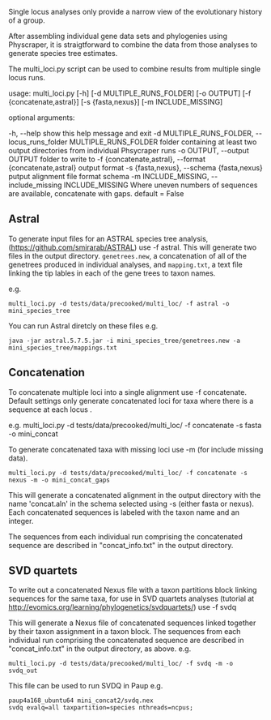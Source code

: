 Single locus analyses only provide a narrow view of the evolutionary history of a group.

After assembling individual gene data sets and phylogenies using Physcraper,
it is straigtforward to combine the data from those analyses to generate species tree estimates.


The multi_loci.py script can be used to combine results from multiple single locus runs.


usage:
    multi_loci.py [-h] [-d MULTIPLE_RUNS_FOLDER] [-o OUTPUT] [-f {concatenate,astral}]
                     [-s {fasta,nexus}] [-m INCLUDE_MISSING]



optional arguments:

  -h, --help            show this help message and exit
  -d MULTIPLE_RUNS_FOLDER, --locus_runs_folder MULTIPLE_RUNS_FOLDER
                        folder containing at least two output directories from individual Phsycraper runs
  -o OUTPUT, --output OUTPUT
                        folder to write to
  -f {concatenate,astral}, --format {concatenate,astral}
                        output format
  -s {fasta,nexus}, --schema {fasta,nexus}
                        putput alignment file format schema
  -m INCLUDE_MISSING, --include_missing INCLUDE_MISSING
                        Where uneven numbers of sequences are available, concatenate with gaps.
                        default = False


## Astral

To generate input files for an ASTRAL species tree analysis, (https://github.com/smirarab/ASTRAL) use -f astral.
This will generate two files in the output directory.
`genetrees.new`, a concatenation of all of the genetrees produced in individual analyses,
and `mapping.txt`, a text file linking the tip lables in each of the gene trees to taxon names.

e.g.

    multi_loci.py -d tests/data/precooked/multi_loc/ -f astral -o mini_species_tree

You can run Astral diretcly on these files
e.g.

    java -jar astral.5.7.5.jar -i mini_species_tree/genetrees.new -a mini_species_tree/mappings.txt


## Concatenation

To concatenate multiple loci into a single alignment use -f concatenate.
Default settings only generate concatenated loci for taxa where there is a sequence at each locus .

e.g.
    multi_loci.py -d tests/data/precooked/multi_loc/ -f concatenate -s fasta -o mini_concat


To generate concatenated taxa with missing loci use -m (for include missing data).

    multi_loci.py -d tests/data/precooked/multi_loc/ -f concatenate -s nexus -m -o mini_concat_gaps


This will generate a concatenated alignment in the output directory with the name 'concat.aln' in the schema selected using -s (either fasta or nexus).
Each concatenated sequences is labeled with the taxon name and an integer.

The sequences from each individual run comprising the concatenated sequence are described in "concat_info.txt" in the output directory.

## SVD quartets

To write out a concatenated Nexus file with a taxon partitions block linking sequences for the same taxa, for use in SVD quartets analyses (tutorial at http://evomics.org/learning/phylogenetics/svdquartets/) use -f svdq

This will generate a Nexus file of concatenated sequences linked together by their taxon assignment in a taxon block.
The sequences from each individual run comprising the concatenated sequence are described in "concat_info.txt" in the output directory, as above.
e.g.

    multi_loci.py -d tests/data/precooked/multi_loc/ -f svdq -m -o svdq_out

This file can be used to run SVDQ in Paup
e.g.

    paup4a168_ubuntu64 mini_concat2/svdq.nex
    svdq evalq=all taxpartition=species nthreads=ncpus;
